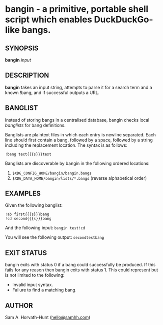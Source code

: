 # bangin - a primitive, portable shell script which enables DuckDuckGo-like bangs.

## SYNOPSIS

**bangin** _input_

## DESCRIPTION

**bangin** takes an input string, attempts to parse it for a search term and a known !bang, and if successful outputs a URL.

## BANGLIST

Instead of storing bangs in a centralised database, bangin checks local _banglists_ for bang definitions.

Banglists are plaintext files in which each entry is newline separated. Each line should first contain a bang, followed by a space, followed by a string including the replacement location. The syntax is as follows:

`!bang text{{{s}}}text`

Banglists are discoverable by bangin in the following ordered locations:

1. `$XDG_CONFIG_HOME/bangin/bangin.bangs`
2. `$XDG_DATA_HOME/bangin/lists/*.bangs` (reverse alphabetical order)

## EXAMPLES

Given the following banglist:

```
!ab first{{{s}}}bang
!cd second{{{s}}}bang
```

And the following input: `bangin test!cd`

You will see the following output: `secondtestbang`

## EXIT STATUS

bangin exits with status 0 if a bang could successfully be produced. If this fails for any reason then bangin exits with status 1. This could represent but is not limited to the following:

- Invalid input syntax.
- Failure to find a matching bang.

## AUTHOR

Sam A. Horvath-Hunt (hello@samhh.com)

